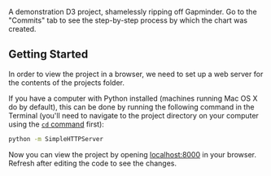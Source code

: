 A demonstration D3 project, shamelessly ripping off Gapminder. Go to the "Commits" tab to see the step-by-step process by which the chart was created.

## Getting Started

In order to view the project in a browser, we need to set up a web server for the contents of the projects folder.

If you have a computer with Python installed (machines running Mac OS X do by default), this can be done by running the following command in the Terminal (you'll need to navigate to the project directory on your computer using the [`cd` command](https://en.wikipedia.org/wiki/Cd_(command)) first):

```sh
python -m SimpleHTTPServer
```

Now you can view the project by opening [localhost:8000](http://localhost:8000) in your browser. Refresh after editing the code to see the changes.